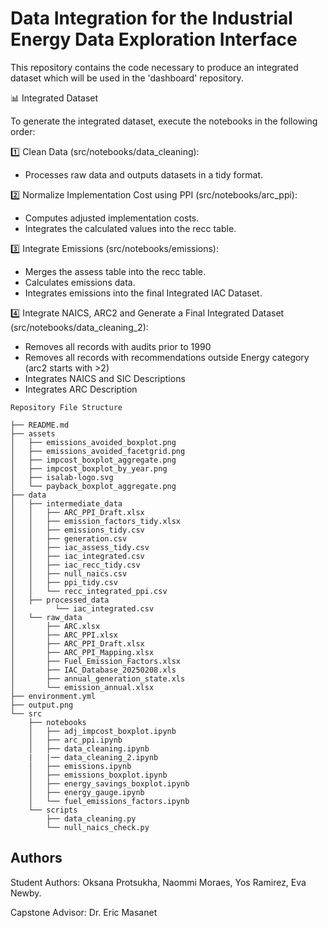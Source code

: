 # Data Integration for the Industrial Energy Data Exploration Interface
This repository contains the code necessary to produce an integrated dataset which will be used in the 'dashboard' repository. 

📊 Integrated Dataset

To generate the integrated dataset, execute the notebooks in the following order:

1️⃣ Clean Data (src/notebooks/data_cleaning):
* Processes raw data and outputs datasets in a tidy format.

2️⃣ Normalize Implementation Cost using PPI (src/notebooks/arc_ppi):
* Computes adjusted implementation costs.
* Integrates the calculated values into the recc table.

3️⃣ Integrate Emissions (src/notebooks/emissions):
* Merges the assess table into the recc table.
* Calculates emissions data.
* Integrates emissions into the final Integrated IAC Dataset.

4️⃣ Integrate NAICS, ARC2 and Generate a Final Integrated Dataset (src/notebooks/data_cleaning_2):
* Removes all records with audits prior to 1990
* Removes all records with recommendations outside Energy category (arc2 starts with >2)
* Integrates NAICS and SIC Descriptions
* Integrates ARC Description

```
Repository File Structure

├── README.md
├── assets
│   ├── emissions_avoided_boxplot.png
│   ├── emissions_avoided_facetgrid.png
│   ├── impcost_boxplot_aggregate.png
│   ├── impcost_boxplot_by_year.png
│   ├── isalab-logo.svg
│   └── payback_boxplot_aggregate.png
├── data
│   ├── intermediate_data
│   │   ├── ARC_PPI_Draft.xlsx
│   │   ├── emission_factors_tidy.xlsx
│   │   ├── emissions_tidy.csv
│   │   ├── generation.csv
│   │   ├── iac_assess_tidy.csv
│   │   ├── iac_integrated.csv
│   │   ├── iac_recc_tidy.csv
│   │   ├── null_naics.csv
│   │   ├── ppi_tidy.csv
│   │   └── recc_integrated_ppi.csv
│   ├── processed_data
│         └── iac_integrated.csv
│   └── raw_data
│       ├── ARC.xlsx
│       ├── ARC_PPI.xlsx
│       ├── ARC_PPI_Draft.xlsx
│       ├── ARC_PPI_Mapping.xlsx
│       ├── Fuel_Emission_Factors.xlsx
│       ├── IAC_Database_20250208.xls
│       ├── annual_generation_state.xls
│       └── emission_annual.xlsx
├── environment.yml
├── output.png
└── src
    ├── notebooks
    │   ├── adj_impcost_boxplot.ipynb
    │   ├── arc_ppi.ipynb
    │   ├── data_cleaning.ipynb
    |   |── data_cleaning_2.ipynb
    │   ├── emissions.ipynb
    │   ├── emissions_boxplot.ipynb
    │   ├── energy_savings_boxplot.ipynb
    │   ├── energy_gauge.ipynb
    │   └── fuel_emissions_factors.ipynb
    └── scripts
        ├── data_cleaning.py
        └── null_naics_check.py
```
## Authors

Student Authors: Oksana Protsukha, Naommi Moraes, Yos Ramirez, Eva Newby.

Capstone Advisor: Dr. Eric Masanet
